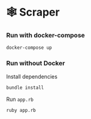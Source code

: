 # 🕸️ Scraper

### Run with docker-compose

```bash
docker-compose up
```

### Run without Docker
Install dependencies
```bash
bundle install
```
Run `app.rb`
```bash
ruby app.rb
```